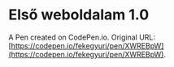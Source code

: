 # Első weboldalam 1.0

A Pen created on CodePen.io. Original URL: [https://codepen.io/fekegyuri/pen/XWREBpW](https://codepen.io/fekegyuri/pen/XWREBpW).


